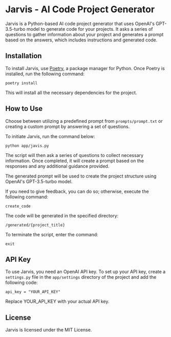 # Jarvis - AI Code Project Generator

Jarvis is a Python-based AI code project generator that uses OpenAI's GPT-3.5-turbo model to generate code for your projects. It asks a series of questions to gather information about your project and generates a prompt based on the answers, which includes instructions and generated code.

## Installation

To install Jarvis, use [Poetry](https://python-poetry.org/), a package manager for Python. Once Poetry is installed, run the following command:

```
poetry install
```

This will install all the necessary dependencies for the project.

## How to Use

Choose between utilizing a predefined prompt from `prompts/prompt.txt` or creating a custom prompt by answering a set of questions.

To initiate Jarvis, run the command below:

```
python app/javis.py
```

The script will then ask a series of questions to collect necessary information. Once completed, it will create a prompt based on the responses and any additional guidance provided.

The generated prompt will be used to create the project structure using OpenAI's GPT-3.5-turbo model.

If you need to give feedback, you can do so; otherwise, execute the following command:

```
create_code
```

The code will be generated in the specified directory:

```
/generated/{project_title}
```

To terminate the script, enter the command:

```
exit
```

## API Key

To use Jarvis, you need an OpenAI API key. To set up your API key, create a `settings.py` file in the `app/settings` directory of the project and add the following code:

```
api_key = "YOUR_API_KEY"
```

Replace YOUR_API_KEY with your actual API key.

## License

Jarvis is licensed under the MIT License.
